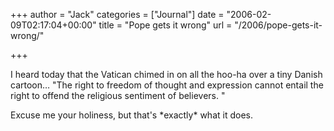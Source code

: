 +++
author = "Jack"
categories = ["Journal"]
date = "2006-02-09T02:17:04+00:00"
title = "Pope gets it wrong"
url = "/2006/pope-gets-it-wrong/"

+++

I heard today that the Vatican chimed in on all the hoo-ha over a tiny Danish cartoon&#8230; "The right to freedom of thought and expression cannot entail the right to offend the religious sentiment of believers. " 

Excuse me your holiness, but that's \*exactly\* what it does.